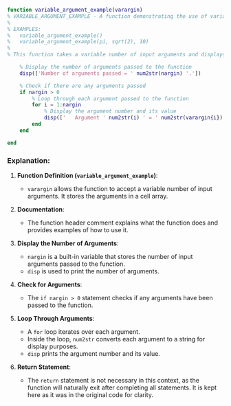 ```matlab
function variable_argument_example(varargin)
% VARIABLE_ARGUMENT_EXAMPLE - A function demonstrating the use of variable input arguments
%
% EXAMPLES:
%   variable_argument_example()
%   variable_argument_example(pi, sqrt(2), 10)
%
% This function takes a variable number of input arguments and displays each one.

    % Display the number of arguments passed to the function
    disp(['Number of arguments passed = ' num2str(nargin) '.'])

    % Check if there are any arguments passed
    if nargin > 0
        % Loop through each argument passed to the function
        for i = 1:nargin
            % Display the argument number and its value
            disp(['   Argument ' num2str(i) ' = ' num2str(varargin{i}) '.'])
        end
    end

end
```

### Explanation:

1. **Function Definition (`variable_argument_example`)**:
    - `varargin` allows the function to accept a variable number of input arguments. It stores the arguments in a cell array.

2. **Documentation**:
    - The function header comment explains what the function does and provides examples of how to use it.

3. **Display the Number of Arguments**:
    - `nargin` is a built-in variable that stores the number of input arguments passed to the function.
    - `disp` is used to print the number of arguments.

4. **Check for Arguments**:
    - The `if nargin > 0` statement checks if any arguments have been passed to the function.

5. **Loop Through Arguments**:
    - A `for` loop iterates over each argument.
    - Inside the loop, `num2str` converts each argument to a string for display purposes.
    - `disp` prints the argument number and its value.

6. **Return Statement**:
    - The `return` statement is not necessary in this context, as the function will naturally exit after completing all statements. It is kept here as it was in the original code for clarity.


